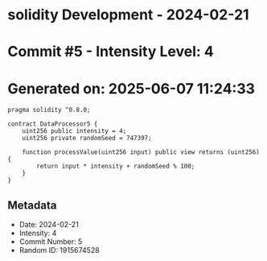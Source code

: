 ﻿# solidity Development - 2024-02-21
# Commit #5 - Intensity Level: 4
# Generated on: 2025-06-07 11:24:33
```solidity
pragma solidity ^0.8.0;

contract DataProcessor5 {
    uint256 public intensity = 4;
    uint256 private randomSeed = 747397;

    function processValue(uint256 input) public view returns (uint256) {
        return input * intensity + randomSeed % 100;
    }
}
```
## Metadata
- Date: 2024-02-21
- Intensity: 4
- Commit Number: 5
- Random ID: 1915674528
